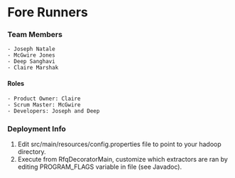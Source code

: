 # Fore Runners
### Team Members
    - Joseph Natale
    - McGwire Jones
    - Deep Sanghavi
    - Claire Marshak
#### Roles
    - Product Owner: Claire
    - Scrum Master: McGwire 
    - Developers: Joseph and Deep
    
    
    
### Deployment Info
1. Edit src/main/resources/config.properties file to point to your hadoop directory.
2. Execute from RfqDecoratorMain, customize which extractors are ran by editing PROGRAM_FLAGS variable in file (see Javadoc).
